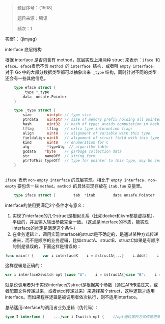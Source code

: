 > 题目序号：（1508）
>
> 题目来源：腾讯
>
> 频次：1

答案1：（jimyag）

interface 底层结构

根据 interface 是否包含有 method，底层实现上用两种 struct 来表示：`iface `和 `eface`。`eface`表示不含 `method `的 `interface `结构，或者叫 `empty interface`。对于 Go 中的大部分数据类型都可以抽象出来` _type` 结构，同时针对不同的类型还会有一些其他信息。

```go
    type eface struct {
        _type *_type
        data  unsafe.Pointer
    }
    
    type _type struct {
        size       uintptr // type size
        ptrdata    uintptr // size of memory prefix holding all pointers
        hash       uint32  // hash of type; avoids computation in hash tables
        tflag      tflag   // extra type information flags
        align      uint8   // alignment of variable with this type
        fieldalign uint8   // alignment of struct field with this type
        kind       uint8   // enumeration for C
        alg        *typeAlg  // algorithm table
        gcdata    *byte    // garbage collection data
        str       nameOff  // string form
        ptrToThis typeOff  // type for pointer to this type, may be zero
    }
    
```

`iface `表示 `non-empty interface` 的底层实现。相比于 `empty interface`，`non-empty` 要包含一些 `method`。`method `的具体实现存放在 `itab.fun` 变量里。

```go
    type iface struct {        tab  *itab        data unsafe.Pointer    }        // layout of Itab known to compilers    // allocated in non-garbage-collected memory    // Needs to be in sync with    // ../cmd/compile/internal/gc/reflect.go:/^func.dumptypestructs.    type itab struct {        inter  *interfacetype        _type  *_type        link   *itab        bad    int32        inhash int32      // has this itab been added to hash?        fun    [1]uintptr // variable sized    }
```

interface的使用要满足2个条件才有意义：

1. 实现了interface的几个struct是相似关系（比如docker和kvm都是虚拟机）、平级的，并且输入输出参数完全一致。（这点是interface的本质，能实现interface的肯定是满足这个条件）
2. 在业务逻辑上，调用实现interface的struct是不确定的，是通过某种方式传递进来，而不是顺序的业务逻辑，比如structA、structB、structC如果是有顺序的则是错误的，下面这样是错误的：

```go
func main() {    var i interfaceX    i = &structA{...}    i.Add()    i = &structB{...}    i.Add()    i = &structC{...}    i.Add()}
```

这样逻辑是正确的：

```go
var i interfaceXswitch opt {case "A":    i = &structA{}case "B":    i = &structB{}case "C":    i = &structC{}}i.Add()i.Del()
```

就是说调用者对于实现interface的struct是根据某个参数（通过API传递过来，或者配置文件传递过来，或者etcd传递过来）来选择某个struct，这种逻辑才适用interface。而如果程序逻辑是被调用者依次执行，则不适用interface。

总结适用interface的调用者业务逻辑（伪代码）：

```go
type I interface {    ...}var i Iswitch opt {    //opt通过某种方式传递进来，而不是写死case "A":    i = &structA{...}case "B":    i = &structB{...}case "C":    i = &structC{...}default:    errors.New("not support")}
```
